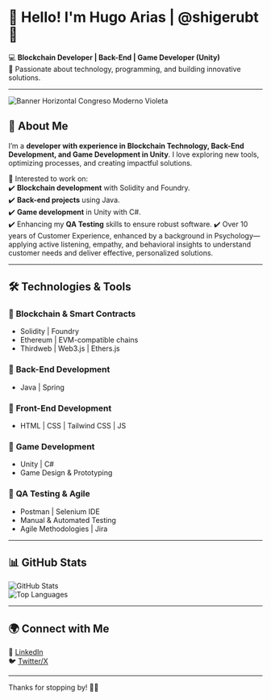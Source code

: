 # 👋 Hello! I'm Hugo Arias | @shigerubt 🚀  

💻 **Blockchain Developer | Back-End | Game Developer (Unity)**  
🔹 Passionate about technology, programming, and building innovative solutions.  

---
![Banner Horizontal Congreso Moderno Violeta](https://github.com/Shigerubt/Shigerubt/blob/main/Building%20the%20future%20with%20code.png)

## 🚀 About Me  
I’m a **developer with experience in Blockchain Technology, Back-End Development, and Game Development in Unity**. I love exploring new tools, optimizing processes, and creating impactful solutions.  

📌 Interested to work on:  
✔️ **Blockchain development** with Solidity and Foundry.  
✔️ **Back-end projects** using Java.  
✔️ **Game development** in Unity with C#.  
✔️ Enhancing my **QA Testing** skills to ensure robust software.
✔️ Over 10 years of Customer Experience, enhanced by a background in Psychology—applying active listening, empathy, and behavioral insights to understand customer needs and deliver effective, personalized solutions.

---

## 🛠️ Technologies & Tools  

### 🔹 **Blockchain & Smart Contracts**  
- Solidity | Foundry  
- Ethereum | EVM-compatible chains  
- Thirdweb | Web3.js | Ethers.js  

### 🔹 **Back-End Development**  
- Java | Spring

### 🔹 **Front-End Development**  
- HTML | CSS | Tailwind CSS | JS

### 🔹 **Game Development**  
- Unity | C#  
- Game Design & Prototyping  

### 🔹 **QA Testing & Agile**  
- Postman | Selenium IDE    
- Manual & Automated Testing  
- Agile Methodologies | Jira  

---

## 📊 GitHub Stats  
![GitHub Stats](https://github-readme-stats.vercel.app/api?username=shigerubt&show_icons=true&theme=radical)  
![Top Languages](https://github-readme-stats.vercel.app/api/top-langs/?username=shigerubt&layout=compact&theme=radical)  

---

## 🌍 Connect with Me    
📌 [LinkedIn](https://linkedin.com/in/shigerubt)  
🐦 [Twitter/X](https://twitter.com/cryptoworldxp)  

---

Thanks for stopping by! 🚀✨  
